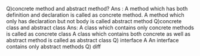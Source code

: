 Q)concrete method and abstract method?
Ans : A method which has both definition and declaration  is called as concrete method.
A method which only has declaration but not body is called abstract method
Q)concrete class and abstract class
Ans: A class which contains only concrete methods is called as concrete class
A class which contains both concrete as well as abstract  method is called as
abstract class
Q) interface
A An interface  contains only abstract methods 
Q) diff